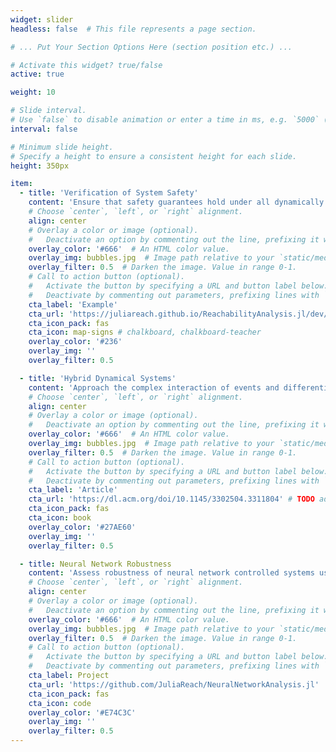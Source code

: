 ```yaml
---
widget: slider
headless: false  # This file represents a page section.

# ... Put Your Section Options Here (section position etc.) ...

# Activate this widget? true/false
active: true

weight: 10

# Slide interval.
# Use `false` to disable animation or enter a time in ms, e.g. `5000` (5s).
interval: false

# Minimum slide height.
# Specify a height to ensure a consistent height for each slide.
height: 350px

item:
  - title: 'Verification of System Safety'
    content: 'Ensure that safety guarantees hold under all dynamically feasible behaviors'
    # Choose `center`, `left`, or `right` alignment.
    align: center
    # Overlay a color or image (optional).
    #   Deactivate an option by commenting out the line, prefixing it with `#`.
    overlay_color: '#666'  # An HTML color value.
    overlay_img: bubbles.jpg  # Image path relative to your `static/media/` folder
    overlay_filter: 0.5  # Darken the image. Value in range 0-1.
    # Call to action button (optional).
    #   Activate the button by specifying a URL and button label below.
    #   Deactivate by commenting out parameters, prefixing lines with `#`.
    cta_label: 'Example'
    cta_url: 'https://juliareach.github.io/ReachabilityAnalysis.jl/dev/models/ISS/#International-Space-Station-1' # TODO add new example in the webpage
    cta_icon_pack: fas
    cta_icon: map-signs # chalkboard, chalkboard-teacher
    overlay_color: '#236'
    overlay_img: ''
    overlay_filter: 0.5

  - title: 'Hybrid Dynamical Systems'
    content: 'Approach the complex interaction of events and differential equations with set propagation techniques'
    # Choose `center`, `left`, or `right` alignment.
    align: center
    # Overlay a color or image (optional).
    #   Deactivate an option by commenting out the line, prefixing it with `#`.
    overlay_color: '#666'  # An HTML color value.
    overlay_img: bubbles.jpg  # Image path relative to your `static/media/` folder
    overlay_filter: 0.5  # Darken the image. Value in range 0-1.
    # Call to action button (optional).
    #   Activate the button by specifying a URL and button label below.
    #   Deactivate by commenting out parameters, prefixing lines with `#`.
    cta_label: 'Article'
    cta_url: 'https://dl.acm.org/doi/10.1145/3302504.3311804' # TODO add new example in the webpage
    cta_icon_pack: fas
    cta_icon: book
    overlay_color: '#27AE60'
    overlay_img: ''
    overlay_filter: 0.5

  - title: Neural Network Robustness
    content: 'Assess robustness of neural network controlled systems using set-based Reachability Analysis'
    # Choose `center`, `left`, or `right` alignment.
    align: center
    # Overlay a color or image (optional).
    #   Deactivate an option by commenting out the line, prefixing it with `#`.
    overlay_color: '#666'  # An HTML color value.
    overlay_img: bubbles.jpg  # Image path relative to your `static/media/` folder
    overlay_filter: 0.5  # Darken the image. Value in range 0-1.
    # Call to action button (optional).
    #   Activate the button by specifying a URL and button label below.
    #   Deactivate by commenting out parameters, prefixing lines with `#`.
    cta_label: Project
    cta_url: 'https://github.com/JuliaReach/NeuralNetworkAnalysis.jl'
    cta_icon_pack: fas
    cta_icon: code
    overlay_color: '#E74C3C'
    overlay_img: ''
    overlay_filter: 0.5
---
```

